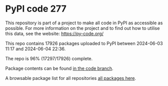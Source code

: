 # PyPI code 277

This repository is part of a project to make all code in PyPI as accessible as possible. For more information 
on the project and to find out how to utilise this data, see the website: https://py-code.org/

This repo contains 17926 packages uploaded to PyPI between 
2024-06-03 11:17 and 2024-06-04 22:36.

The repo is 96% (17297/17926) complete.

Package contents can be found [in the code branch](https://github.com/pypi-data/pypi-mirror-277/tree/code/packages).

A browsable package list for all repositories [all packages here](https://py-code.org/repositories/pypi-mirror-277).


